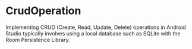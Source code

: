 # CrudOperation
Implementing CRUD (Create, Read, Update, Delete) operations in Android Studio typically involves using a local database such as SQLite with the Room Persistence Library.
